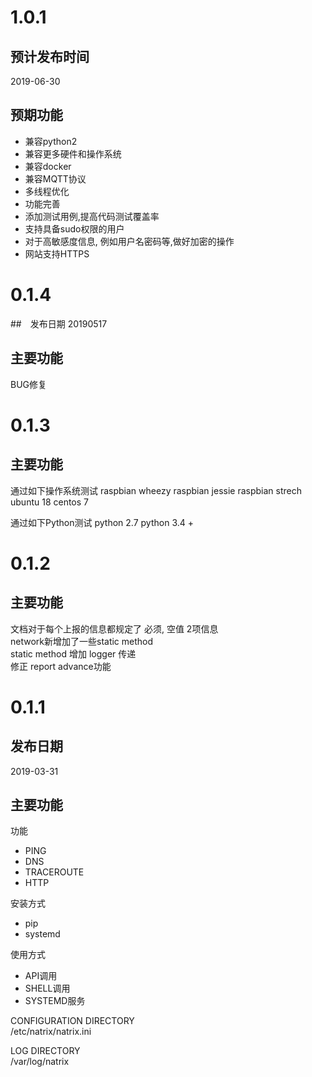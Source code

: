 # 1.0.1
## 预计发布时间
2019-06-30
## 预期功能
- 兼容python2
- 兼容更多硬件和操作系统
- 兼容docker
- 兼容MQTT协议
- 多线程优化
- 功能完善
- 添加测试用例,提高代码测试覆盖率
- 支持具备sudo权限的用户
- 对于高敏感度信息, 例如用户名密码等,做好加密的操作
- 网站支持HTTPS

# 0.1.4
##　发布日期
20190517
## 主要功能
BUG修复

# 0.1.3
## 主要功能
通过如下操作系统测试
raspbian wheezy
raspbian jessie
raspbian strech
ubuntu 18
centos 7

通过如下Python测试
python 2.7
python 3.4 + 

# 0.1.2
## 主要功能
文档对于每个上报的信息都规定了 必须, 空值 2项信息   
network新增加了一些static method   
static method 增加 logger 传递   
修正 report advance功能   

# 0.1.1
## 发布日期
2019-03-31
## 主要功能
功能
- PING
- DNS
- TRACEROUTE
- HTTP

安装方式
- pip
- systemd

使用方式
- API调用
- SHELL调用
- SYSTEMD服务

CONFIGURATION DIRECTORY     
/etc/natrix/natrix.ini

LOG DIRECTORY   
/var/log/natrix 
